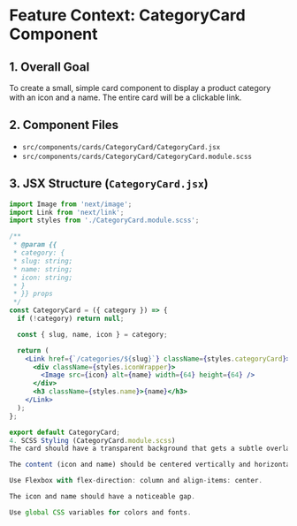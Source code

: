# Feature Context: CategoryCard Component

## 1. Overall Goal
To create a small, simple card component to display a product category with an icon and a name. The entire card will be a clickable link.

## 2. Component Files
- `src/components/cards/CategoryCard/CategoryCard.jsx`
- `src/components/cards/CategoryCard/CategoryCard.module.scss`

## 3. JSX Structure (`CategoryCard.jsx`)
```jsx
import Image from 'next/image';
import Link from 'next/link';
import styles from './CategoryCard.module.scss';

/**
 * @param {{
 * category: {
 * slug: string;
 * name: string;
 * icon: string;
 * }
 * }} props
 */
const CategoryCard = ({ category }) => {
  if (!category) return null;

  const { slug, name, icon } = category;

  return (
    <Link href={`/categories/${slug}`} className={styles.categoryCard}>
      <div className={styles.iconWrapper}>
        <Image src={icon} alt={name} width={64} height={64} />
      </div>
      <h3 className={styles.name}>{name}</h3>
    </Link>
  );
};

export default CategoryCard;
4. SCSS Styling (CategoryCard.module.scss)
The card should have a transparent background that gets a subtle overlay or border on hover.

The content (icon and name) should be centered vertically and horizontally.

Use Flexbox with flex-direction: column and align-items: center.

The icon and name should have a noticeable gap.

Use global CSS variables for colors and fonts.

